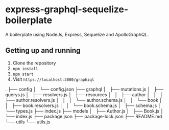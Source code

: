 # express-graphql-sequelize-boilerplate

A boilerplate using NodeJs, Express, Sequelize and ApolloGraphQL.

## Getting up and running

1. Clone the repository
2. `npm install`
3. `npm start`
4. Visit `https://localhost:3000/graphiql`

.
├── config
│   └── config.json
├── graphql
│   ├── mutations.js
│   ├── querys.js
│   ├── resolvers.js
│   ├── resources
│   │   ├── author
│   │   │   ├── author.resolvers.js
│   │   │   └── author.schema.js
│   │   └── book
│   │       ├── book.resolvers.js
│   │       └── book.schema.js
│   ├── schema.js
│   └── types.js
├── index.js
├── models
│   ├── Author.js
│   ├── Book.js
│   └── index.js
├── package.json
├── package-lock.json
├── README.md
└── utils
    └── utils.js